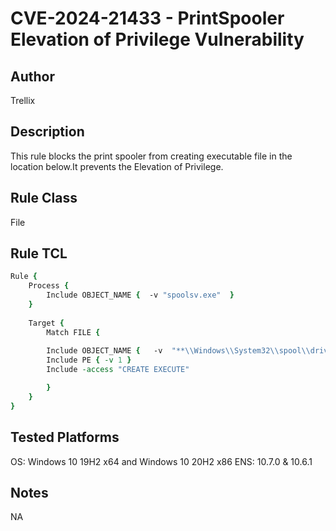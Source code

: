 # CVE-2024-21433 - PrintSpooler Elevation of Privilege Vulnerability

## Author
Trellix

## Description
This rule blocks the print spooler from creating executable file in the location below.It prevents the Elevation of Privilege.

## Rule Class 
File

## Rule TCL
```tcl
Rule {
	Process {
		Include OBJECT_NAME {  -v "spoolsv.exe"  }
	}
		
	Target {
		Match FILE {
				
		Include OBJECT_NAME {   -v  "**\\Windows\\System32\\spool\\drivers\\x64\\V4Connections\\*\\*"  }
		Include PE { -v 1 }
		Include -access "CREATE EXECUTE"

		}
	}
}
```

## Tested Platforms
OS: Windows 10 19H2 x64 and Windows 10 20H2 x86
ENS: 10.7.0 & 10.6.1

## Notes
NA
